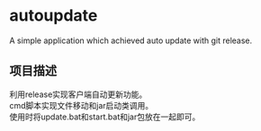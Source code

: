# autoupdate</br>
A simple application which achieved auto update with git release.
## 项目描述</br>
利用release实现客户端自动更新功能。</br>
cmd脚本实现文件移动和jar启动类调用。</br>
使用时将update.bat和start.bat和jar包放在一起即可。
